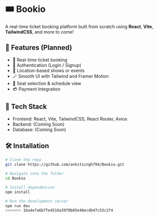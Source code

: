 
# 🎟️ Bookio

A real-time ticket booking platform built from scratch using **React**, **Vite**, **TailwindCSS**, and more to come!

## 🚀 Features (Planned)

- 🎫 Real-time ticket booking
- 🔐 Authentication (Login / Signup)
- 📍 Location-based shows or events
- 🪄 Smooth UI with Tailwind and Framer Motion
- 📆 Seat selection & schedule view
- 💳 Payment Integration

## 🧠 Tech Stack

- Frontend: React, Vite, TailwindCSS, React Router, Axios
- Backend: (Coming Soon)
- Database: (Coming Soon)

## 🛠️ Installation

```bash
# Clone the repo
git clone https://github.com/ankitsingh794/Bookio.git

# Navigate into the folder
cd Bookio

# Install dependencies
npm install

# Run the development server
npm run dev
>>>>>>> 1ba4e7a6b7fe4516a39f0b85e48ecdb47c53c2f4
